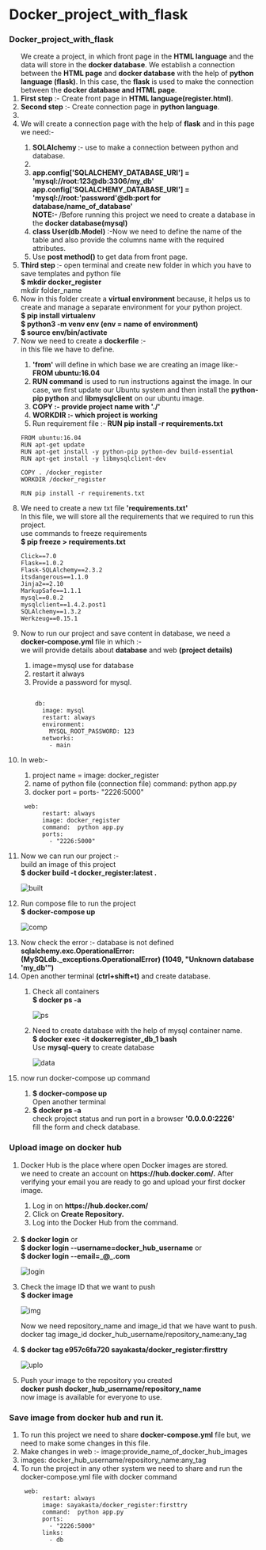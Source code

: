 # Docker_project_with_flask
### Docker_project_with_flask
<ol> 
We create a project, in which front page in the <strong>HTML language</strong> and the data will store in the <strong>docker database</strong>. We establish a connection between the <strong>HTML page</strong> and <strong>docker database</strong> with the help of <strong>python language (flask)</strong>.  In this case, the <strong>flask</strong> is used to make the connection between the <strong>docker database and HTML page</strong>.</br>

<li><strong>First step</strong> :- Create front page in <strong>HTML language(register.html)</strong>.</li>

<li><strong>Second step</strong> :- Create connection page in <strong>python language</strong>.<li>
<li>We will create a connection page with the help of <strong>flask</strong> and in this page we need:-</li>
<ol>
<li><strong>SOLAlchemy </strong>:- use to make a connection between python and database.<li>
<li><strong>app.config['SQLALCHEMY_DATABASE_URI'] = 'mysql://root:123@db:3306/my_db'</strong></li>
<strong>app.config['SQLALCHEMY_DATABASE_URI'] = 'mysql://root:'password'@db:port for database/name_of_database'</strong></br> 
<strong>NOTE:- </strong>/Before running this project we need to create a database in the <strong>docker database(mysql)</strong></br>
<li><strong>class User(db.Model)</strong> :-Now we need to define the name of the table and also provide the columns name with the required attributes.</li>
<li>Use <strong>post method()</strong> to get data from front page.</li>
</ol>

<li><strong>Third step </strong>:- open terminal and create new folder in which you have to save templates and python file</br>
<strong>$ mkdir docker_register</strong></br>
mkdir folder_name</li>

<li>Now in this folder create a <strong>virtual environment</strong> because, it helps us to create and manage a separate environment for your python project.</br>
<strong>$ pip install virtualenv</strong></br>
<strong>$ python3 -m venv env (env = name of environment)</strong></br>
<strong>$ source env/bin/activate</strong></br></li>

<li>Now we need to create a <strong>dockerfile</strong> :- </br>
  in this file we have to define.</li>
  <ol>
<li><strong>'from'</strong> will define in which base we are creating an image like:-</br>
<strong>FROM ubuntu:16.04</strong></li>
<li><strong>RUN command</strong> is used to run instructions against the image. In our case, we first update our Ubuntu system and then install the <strong>python-pip python</strong> and <strong>libmysqlclient</strong> on our ubuntu image.</li>
<li><strong>COPY :- provide project name with './'</strong></li>
<li><strong>WORKDIR :- which project is working </strong></li>
<li>Run requirement file :-<strong> RUN pip install -r requirements.txt</strong></li>
</ol>

```
FROM ubuntu:16.04
RUN apt-get update
RUN apt-get install -y python-pip python-dev build-essential
RUN apt-get install -y libmysqlclient-dev

COPY . /docker_register
WORKDIR /docker_register

RUN pip install -r requirements.txt

```

<li>We need to create a new txt file <strong>'requirements.txt'</strong></br>
In this file, we will store all the requirements that we required to run this project.</br>
use commands to freeze requirements</br>
<strong>$ pip freeze > requirements.txt</strong></li>

```
Click==7.0
Flask==1.0.2
Flask-SQLAlchemy==2.3.2
itsdangerous==1.1.0
Jinja2==2.10
MarkupSafe==1.1.1
mysql==0.0.2
mysqlclient==1.4.2.post1
SQLAlchemy==1.3.2
Werkzeug==0.15.1

```

<li>Now to run our project and save content in database, we need a <strong>docker-compose.yml</strong> file in which :-</br>
we will provide details about <strong>database</strong> and web <strong>(project details)</strong></li>
<ol>
<li>image=mysql use for database</strong></li>
<li>restart it always</li>
<li>Provide a password for mysql.</li>
</ol>

```

    db:
      image: mysql
      restart: always
      environment:
        MYSQL_ROOT_PASSWORD: 123
      networks:
        - main
```

<li>In web:-</li>
<ol>
<li>project name = image: docker_register</li>
<li>name of python file (connection file)  command:  python app.py</li>
<li>docker port = ports- "2226:5000"</li>
</ol>

```
 web:
      restart: always
      image: docker_register
      command:  python app.py
      ports:
        - "2226:5000"
```

<li>Now we can run our project :-</br>
build an image of this project</br>
<strong>$ docker build -t docker_register:latest . </strong></li>   
  
  
![built](https://user-images.githubusercontent.com/47202519/56130684-34b38900-5fa3-11e9-9abc-a3a554ec3ecb.png)


<li>Run compose file to run the project</br>
<strong>$ docker-compose up</strong></li>     

![comp](https://user-images.githubusercontent.com/47202519/56130881-b4d9ee80-5fa3-11e9-96bb-8f3cef71e8e0.png)


<li>Now check the error :- database is not defined</br>
<strong>sqlalchemy.exc.OperationalError: (MySQLdb._exceptions.OperationalError) (1049, "Unknown database 'my_db'")</strong></li>

<li>Open another terminal <strong>(ctrl+shift+t)</strong> and create database.</li>
<ol>
<li>Check all containers</br>
<strong>$ docker ps -a</strong></li>  

![ps](https://user-images.githubusercontent.com/47202519/56131147-4d706e80-5fa4-11e9-96aa-7107151d1862.png)

<li>Need to create database with the help of mysql container name.</br>
 <strong>$ docker exec -it dockerregister_db_1 bash</strong></br>
 Use <strong>mysql-query</strong> to create database</li>     
 
![data](https://user-images.githubusercontent.com/47202519/56131388-e3a49480-5fa4-11e9-9693-f00e88c80f10.png)

</ol>

<li>now run docker-compose up command</li>
<ol>
<li><strong>$ docker-compose up</strong></li>
Open another terminal</br>
<li><strong>$ docker ps -a</strong></li>
check project status and run port in a browser <strong>'0.0.0.0:2226'</strong></br>
fill the form and check database.</li>
</ol>
</ol>

### Upload image on docker hub

<ol>
<li>Docker Hub is the place where open Docker images are stored.</br>
we need to create an account on <strong>https://hub.docker.com/.</strong> After verifying your email you are ready to go and upload your first docker image.</li>
<ol>
<li>Log in on <strong>https://hub.docker.com/</strong></li>
<li>Click on <strong>Create Repository.</strong></li>
<li>Log into the Docker Hub from the command.</li>
</ol></br>
<li><strong>$ docker login</strong> or</br>
  <strong>$ docker login --username=docker_hub_username</strong> or</br>
  <strong>$ docker login --email=_@_.com</strong></li>  
  
![login](https://user-images.githubusercontent.com/47202519/56132417-89590300-5fa7-11e9-87bf-0696719a9e34.png)

<li>Check the image ID that we want to push </br>
<strong>$ docker image</strong></br>   

![img](https://user-images.githubusercontent.com/47202519/56132876-c245a780-5fa8-11e9-9145-aba5de9aa499.png)

Now we need repository_name and image_id that we have want to push.</br>
docker tag image_id docker_hub_username/repository_name:any_tag</br>
<li><strong>$ docker tag e957c6fa720  sayakasta/docker_register:firsttry</strong></li>  

![uplo](https://user-images.githubusercontent.com/47202519/56133202-7d6e4080-5fa9-11e9-95fd-17aa85088ca0.png)

<li>Push your image to the repository you created</br>
<strong>docker push docker_hub_username/repository_name</strong></br>
now image is available for everyone to use.</li>
</ol>

### Save image from docker hub and run it.
<ol>
<li>To run this project we need to share <strong>docker-compose.yml</strong> file but, we need to make some changes in this file.</br>
<li>Make changes in web :- image:provide_name_of_docker_hub_images</li>
<li>images: docker_hub_username/repository_name:any_tag</li>
<li>To run the project in any other system we need to share and run the docker-compose.yml file with docker command</li>

```
 web:
      restart: always
      image: sayakasta/docker_register:firsttry
      command:  python app.py
      ports:
        - "2226:5000"
      links:
        - db

```
</ol>




 
